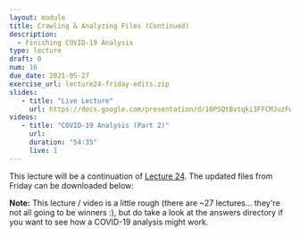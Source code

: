 ```yaml
---
layout: module
title: Crawling & Analyzing Files (Continued)
description:
  - Finishing COVID-19 Analysis
type: lecture
draft: 0
num: 16
due_date: 2021-05-27
exercise_url: lecture24-friday-edits.zip
slides: 
   - title: "Live Lecture"
     url: https://docs.google.com/presentation/d/10PSQtBvtqki3FFCMJuzFwuvl9J-UTYUn7upLlITGJUQ/edit?usp=sharing
videos:
   - title: "COVID-19 Analysis (Part 2)"
     url: 
     duration: "54:35"
     live: 1
---
```


This lecture will be a continuation of [Lecture 24](week09-lecture03). The updated files from Friday can be downloaded below:

**Note:** This lecture / video is a little rough (there are ~27 lectures... they're not all going to be winners :), but do take a look at the answers directory if you want to see how a COVID-19 analysis might work.

